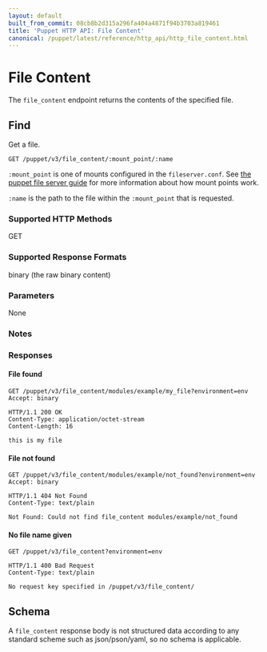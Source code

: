 ```yaml
---
layout: default
built_from_commit: 08cb8b2d315a296fa404a4871f94b3703a819461
title: 'Puppet HTTP API: File Content'
canonical: /puppet/latest/reference/http_api/http_file_content.html
---
```


File Content
=============

The `file_content` endpoint returns the contents of the specified file.

Find
----

Get a file.

    GET /puppet/v3/file_content/:mount_point/:name

`:mount_point` is one of mounts configured in the `fileserver.conf`.
See [the puppet file server guide](http://docs.puppetlabs.com/guides/file_serving.html)
for more information about how mount points work.

`:name` is the path to the file within the `:mount_point` that is requested.

### Supported HTTP Methods

GET

### Supported Response Formats

binary (the raw binary content)

### Parameters

None

### Notes

### Responses

#### File found

    GET /puppet/v3/file_content/modules/example/my_file?environment=env
    Accept: binary

    HTTP/1.1 200 OK
    Content-Type: application/octet-stream
    Content-Length: 16

    this is my file


#### File not found

    GET /puppet/v3/file_content/modules/example/not_found?environment=env
    Accept: binary

    HTTP/1.1 404 Not Found
    Content-Type: text/plain

    Not Found: Could not find file_content modules/example/not_found

#### No file name given

    GET /puppet/v3/file_content?environment=env

    HTTP/1.1 400 Bad Request
    Content-Type: text/plain

    No request key specified in /puppet/v3/file_content/

Schema
------

A `file_content` response body is not structured data according to any standard scheme such as
json/pson/yaml, so no schema is applicable.
